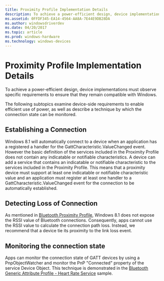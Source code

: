 ```yaml
---
title: Proximity Profile Implementation Details
description: To achieve a power-efficient design, device implementations must observe specific requirements to ensure that they remain compatible with Windows.
ms.assetid: 0FFDF345-EA14-4564-AA8A-7E44E9DB28DA
ms.author: windowsdriverdev
ms.date: 04/20/2017
ms.topic: article
ms.prod: windows-hardware
ms.technology: windows-devices
---
```


# Proximity Profile Implementation Details


To achieve a power-efficient design, device implementations must observe specific requirements to ensure that they remain compatible with Windows.

The following subtopics examine device-side requirements to enable efficient use of power, as well as describe a technique by which the connection state can be monitored.

## <span id="Establishing_a_Connection"></span><span id="establishing_a_connection"></span><span id="ESTABLISHING_A_CONNECTION"></span>Establishing a Connection


Windows 8.1 will automatically connect to a device when an application has a registered a handler for the GattCharacteristic.ValueChanged event. However the basic definition of the services included in the Proximity Profile does not contain any indicatable or notifiable characteristics. A device can add a service that contains an indicatable or notifiable characteristic to the services included in the Proximity Profile. This means that a proximity device must support at least one indicatable or notifiable characteristic value and an application must register at least one handler to a GattCharacteristic.ValueChanged event for the connection to be automatically established.

## <span id="Detecting_Loss_of_Connection"></span><span id="detecting_loss_of_connection"></span><span id="DETECTING_LOSS_OF_CONNECTION"></span>Detecting Loss of Connection


As mentioned in [Bluetooth Proximity Profile](bluetooth-proximity-profile.md), Windows 8.1 does not expose the RSSI value of Bluetooth connections. Consequently, apps cannot use the RSSI value to calculate the connection path loss. Instead, we recommend that a device tie its proximity to the link loss event.

## <span id="Monitoring_the_connection_state"></span><span id="monitoring_the_connection_state"></span><span id="MONITORING_THE_CONNECTION_STATE"></span>Monitoring the connection state


Apps can monitor the connection state of GATT devices by using a PnpObjectWatcher and monitor the PnP "Connected" property of the service Device Object. This technique is demonstrated in the [Bluetooth Generic Attribute Profile - Heart Rate Service](http://go.microsoft.com/fwlink/p/?linkid=301978) sample.

 

 





